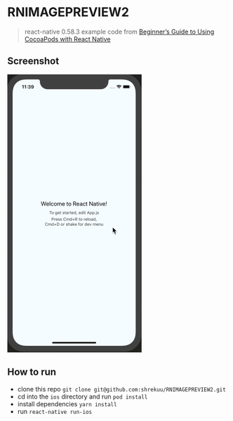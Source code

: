 # RNIMAGEPREVIEW2

> react-native 0.58.3 example code from [Beginner’s Guide to Using CocoaPods with React Native](https://shift.infinite.red/beginner-s-guide-to-using-cocoapods-with-react-native-46cb4d372995)

## Screenshot

![screenshot](/screenshot.gif)

## How to run

* clone this repo `git clone git@github.com:shrekuu/RNIMAGEPREVIEW2.git`
* cd into the `ios` directory and run `pod install`
* install dependencies `yarn install`
* run `react-native run-ios`